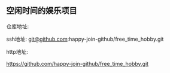## 空闲时间的娱乐项目

仓库地址:

ssh地址:
git@github.com:happy-join-github/free_time_hobby.git

http地址:

https://github.com/happy-join-github/free_time_hobby.git

